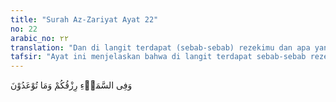 ```yaml
---
title: "Surah Az-Zariyat Ayat 22"
no: 22
arabic_no: ٢٢
translation: "Dan di langit terdapat (sebab-sebab) rezekimu dan apa yang dijanjikan kepadamu."
tafsir: "Ayat ini menjelaskan bahwa di langit terdapat sebab-sebab rezeki bagi manusia seperti turunnya hujan yang menyebabkan datangnya kesuburan tanah pertanian dan perkebunan yang menghasilkan berbagai hasil bumi dan buah-buahan sebagai rezeki bagi manusia dan ternak piaraannya, dan terdapat pula apa yang dijanjikan Allah untuk manusia yaitu takdir penetapan Allah terhadap manusia itu masing-masing yang semuanya ditulis di Lauh Mahfudz. Sebab-sebab rezeki di langit yang berlaku bagi semua makhluk hidup dan telah umum diketahui paling tidak ada tiga yaitu, air dalam bentuk hujan, angin dan cahaya matahari. Air menjadi sebab rezeki. Melalui air hujan yang jatuh ke atas tanah dan memberikan kelembaban tanah sehingga memungkinkan ditumbuhi tanaman yang bermanfaat bagi manusia dalam bentuk bahan pangan, sandang dan perumahan Angin oleh manusia bisa dimanfaatkan energinya bagi pelayaran dan menggerakkan kincir sumber energi, atau karena menyebabkan terjadinya penyerbukan tanaman sehingga hasil pembuahannya bisa dimakan manusia (lihat adh-dzariyat/51 ayat 1s/d 3). Sedangkan cahaya matahari merupakan sumber utama energi di permukaan bumi yang bisa diperoleh langsung melalui kehangatannya atau secara tidak langsung melalui pertumbuhan tanaman (fotosintesa) pergerakan angin dan siklus hidrologi (lihat: adh-dzariyat/51 ayat 1s/d 3). Bahkan energi minyak bumi yang saat ini merupakan sumber energi yang paling banyak dipakai, berasal dari energi cahaya matahari yang ditangkap oleh organisma laut (plankton), untuk kemudian terakumulasi sebagai endapan yang kemudian berubah menjadi minyak bumi."
---
```

وَفِى السَّمَاۤءِ رِزْقُكُمْ وَمَا تُوْعَدُوْنَ 